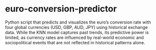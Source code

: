 # euro-conversion-predictor
Python script that predicts and visualizes the euro’s conversion rate with four global currencies (USD, GBP, AUD, JPY) using historical exchange data. While the KNN model captures past trends, its predictive power is limited, as currency rates are influenced by real-world economic and sociopolitical events that are not reflected in historical patterns alone.
